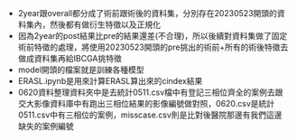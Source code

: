 - 2year跟overall都分成了術前跟術後的資料集，分別存在20230523開頭的資料集內，然後都有做衍生特徵以及正規化
- 因為2year的post結果比pre的結果還差(不合理)，所以後續對資料集做了固定術前特徵的處理，將使用20230523開頭的pre挑出的術前+所有的術後特徵去做成資料集再給IBCGA挑特徵
- model開頭的檔案就是訓練各種模型
- ERASL.ipynb是用來計算ERASL算出來的cindex結果
- 0620資料整理資料夾中是去統計0511.csv檔中有登記三相位齊全的案例去跟交大影像資料庫中有跑出三相位結果的影像編號做對照，0620.csv是統計0511.csv中有三相位的案例，misscase.csv則是比對後醫院那邊有我們這邊缺失的案例編號